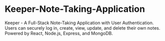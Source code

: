 # Keeper-Note-Taking-Application
Keeper - A Full-Stack Note-Taking Application with User Authentication. Users can securely log in, create, view, update, and delete their own notes. Powered by React, Node.js, Express, and MongoDB.
